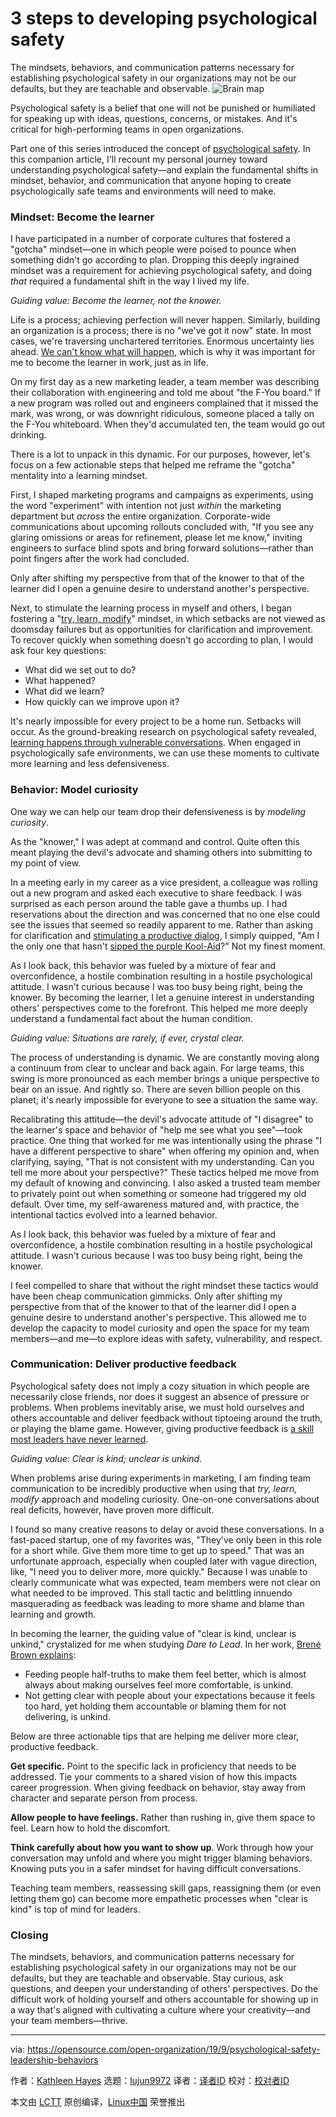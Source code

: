 [#]: collector: (lujun9972)
[#]: translator: ( )
[#]: reviewer: ( )
[#]: publisher: ( )
[#]: url: ( )
[#]: subject: (3 steps to developing psychological safety)
[#]: via: (https://opensource.com/open-organization/19/9/psychological-safety-leadership-behaviors)
[#]: author: (Kathleen Hayes https://opensource.com/users/khayes4dayshttps://opensource.com/users/khayes4dayshttps://opensource.com/users/mdoyle)

3 steps to developing psychological safety
======
The mindsets, behaviors, and communication patterns necessary for
establishing psychological safety in our organizations may not be our
defaults, but they are teachable and observable.
![Brain map][1]

Psychological safety is a belief that one will not be punished or humiliated for speaking up with ideas, questions, concerns, or mistakes. And it's critical for high-performing teams in open organizations.

Part one of this series introduced the concept of [psychological safety][2]. In this companion article, I'll recount my personal journey toward understanding psychological safety—and explain the fundamental shifts in mindset, behavior, and communication that anyone hoping to create psychologically safe teams and environments will need to make.

### Mindset: Become the learner

I have participated in a number of corporate cultures that fostered a "gotcha" mindset—one in which people were poised to pounce when something didn't go according to plan. Dropping this deeply ingrained mindset was a requirement for achieving psychological safety, and doing _that_ required a fundamental shift in the way I lived my life.

_Guiding value: Become the learner, not the knower._

Life is a process; achieving perfection will never happen. Similarly, building an organization is a process; there is no "we've got it now" state. In most cases, we're traversing unchartered territories. Enormous uncertainty lies ahead. [We can't know what will happen][3], which is why it was important for me to become the learner in work, just as in life.

On my first day as a new marketing leader, a team member was describing their collaboration with engineering and told me about "the F-You board." If a new program was rolled out and engineers complained that it missed the mark, was wrong, or was downright ridiculous, someone placed a tally on the F-You whiteboard. When they'd accumulated ten, the team would go out drinking.

There is a lot to unpack in this dynamic. For our purposes, however, let's focus on a few actionable steps that helped me reframe the "gotcha" mentality into a learning mindset.

First, I shaped marketing programs and campaigns as experiments, using the word "experiment" with intention not just _within_ the marketing department but _across_ the entire organization. Corporate-wide communications about upcoming rollouts concluded with, "If you see any glaring omissions or areas for refinement, please let me know," inviting engineers to surface blind spots and bring forward solutions—rather than point fingers after the work had concluded.

Only after shifting my perspective from that of the knower to that of the learner did I open a genuine desire to understand another's perspective.

Next, to stimulate the learning process in myself and others, I began fostering a "[try, learn, modify][4]" mindset, in which setbacks are not viewed as doomsday failures but as opportunities for clarification and improvement. To recover quickly when something doesn't go according to plan, I would ask four key questions:

  * What did we set out to do?
  * What happened?
  * What did we learn?
  * How quickly can we improve upon it?



It's nearly impossible for every project to be a home run. Setbacks will occur. As the ground-breaking research on psychological safety revealed, [learning happens through vulnerable conversations][5]. When engaged in psychologically safe environments, we can use these moments to cultivate more learning and less defensiveness.

### Behavior: Model curiosity

One way we can help our team drop their defensiveness is by _modeling curiosity_.

As the "knower," I was adept at command and control. Quite often this meant playing the devil's advocate and shaming others into submitting to my point of view.

In a meeting early in my career as a vice president, a colleague was rolling out a new program and asked each executive to share feedback. I was surprised as each person around the table gave a thumbs up. I had reservations about the direction and was concerned that no one else could see the issues that seemed so readily apparent to me. Rather than asking for clarification and [stimulating a productive dialog][6], I simply quipped, "Am I the only one that hasn't [sipped the purple Kool-Aid][7]?" Not my finest moment.

As I look back, this behavior was fueled by a mixture of fear and overconfidence, a hostile combination resulting in a hostile psychological attitude. I wasn't curious because I was too busy being right, being the knower. By becoming the learner, I let a genuine interest in understanding others' perspectives come to the forefront. This helped me more deeply understand a fundamental fact about the human condition.

_Guiding value: Situations are rarely, if ever, crystal clear._

The process of understanding is dynamic. We are constantly moving along a continuum from clear to unclear and back again. For large teams, this swing is more pronounced as each member brings a unique perspective to bear on an issue. And rightly so. There are seven billion people on this planet; it's nearly impossible for everyone to see a situation the same way.

Recalibrating this attitude—the devil's advocate attitude of "I disagree" to the learner's space and behavior of "help me see what you see"—took practice. One thing that worked for me was intentionally using the phrase "I have a different perspective to share" when offering my opinion and, when clarifying, saying, "That is not consistent with my understanding. Can you tell me more about your perspective?" These tactics helped me move from my default of knowing and convincing. I also asked a trusted team member to privately point out when something or someone had triggered my old default. Over time, my self-awareness matured and, with practice, the intentional tactics evolved into a learned behavior.

As I look back, this behavior was fueled by a mixture of fear and overconfidence, a hostile combination resulting in a hostile psychological attitude. I wasn't curious because I was too busy being right, being the knower.

I feel compelled to share that without the right mindset these tactics would have been cheap communication gimmicks. Only after shifting my perspective from that of the knower to that of the learner did I open a genuine desire to understand another's perspective. This allowed me to develop the capacity to model curiosity and open the space for my team members—and me—to explore ideas with safety, vulnerability, and respect.

### Communication: Deliver productive feedback

Psychological safety does not imply a cozy situation in which people are necessarily close friends, nor does it suggest an absence of pressure or problems. When problems inevitably arise, we must hold ourselves and others accountable and deliver feedback without tiptoeing around the truth, or playing the blame game. However, giving productive feedback is [a skill most leaders have never learned][8].

_Guiding value: Clear is kind; unclear is unkind._

When problems arise during experiments in marketing, I am finding team communication to be incredibly productive when using that _try, learn, modify_ approach and modeling curiosity. One-on-one conversations about real deficits, however, have proven more difficult.

I found so many creative reasons to delay or avoid these conversations. In a fast-paced startup, one of my favorites was, "They've only been in this role for a short while. Give them more time to get up to speed." That was an unfortunate approach, especially when coupled later with vague direction, like, "I need you to deliver more, more quickly." Because I was unable to clearly communicate what was expected, team members were not clear on what needed to be improved. This stall tactic and belittling innuendo masquerading as feedback was leading to more shame and blame than learning and growth.

In becoming the learner, the guiding value of "clear is kind, unclear is unkind," crystalized for me when studying _Dare to Lead_. In her work, [Brené Brown explains][9]:

  * Feeding people half-truths to make them feel better, which is almost always about making ourselves feel more comfortable, is unkind.
  * Not getting clear with people about your expectations because it feels too hard, yet holding them accountable or blaming them for not delivering, is unkind.



Below are three actionable tips that are helping me deliver more clear, productive feedback.

**Get specific.** Point to the specific lack in proficiency that needs to be addressed. Tie your comments to a shared vision of how this impacts career progression. When giving feedback on behavior, stay away from character and separate person from process.

**Allow people to have feelings.** Rather than rushing in, give them space to feel. Learn how to hold the discomfort.

**Think carefully about how you want to show up**. Work through how your conversation may unfold and where you might trigger blaming behaviors. Knowing puts you in a safer mindset for having difficult conversations.

Teaching team members, reassessing skill gaps, reassigning them (or even letting them go) can become more empathetic processes when "clear is kind" is top of mind for leaders.

### Closing

The mindsets, behaviors, and communication patterns necessary for establishing psychological safety in our organizations may not be our defaults, but they are teachable and observable. Stay curious, ask questions, and deepen your understanding of others' perspectives. Do the difficult work of holding yourself and others accountable for showing up in a way that's aligned with cultivating a culture where your creativity—and your team members—thrive.

--------------------------------------------------------------------------------

via: https://opensource.com/open-organization/19/9/psychological-safety-leadership-behaviors

作者：[Kathleen Hayes][a]
选题：[lujun9972][b]
译者：[译者ID](https://github.com/译者ID)
校对：[校对者ID](https://github.com/校对者ID)

本文由 [LCTT](https://github.com/LCTT/TranslateProject) 原创编译，[Linux中国](https://linux.cn/) 荣誉推出

[a]: https://opensource.com/users/khayes4dayshttps://opensource.com/users/khayes4dayshttps://opensource.com/users/mdoyle
[b]: https://github.com/lujun9972
[1]: https://opensource.com/sites/default/files/styles/image-full-size/public/lead-images/open_art-mindmap-520.png?itok=qQVBAoVw (Brain map)
[2]: https://opensource.com/open-organization/19/3/introduction-psychological-safety
[3]: https://opensource.com/open-organization/19/5/planning-future-unknowable
[4]: https://opensource.com/open-organization/18/3/try-learn-modify
[5]: https://www.youtube.com/watch?v=LhoLuui9gX8
[6]: https://opensource.com/open-organization/19/5/productive-arguments
[7]: https://opensource.com/open-organization/15/7/open-organizations-kool-aid
[8]: https://opensource.com/open-organization/19/4/be-open-with-difficult-feedback
[9]: https://brenebrown.com/articles/2018/10/15/clear-is-kind-unclear-is-unkind/
